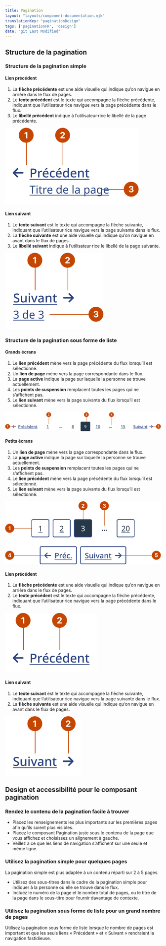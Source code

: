 ```yaml
---
title: Pagination
layout: "layouts/component-documentation.njk"
translationKey: "paginationDesign"
tags: ['paginationFR', 'design']
date: "git Last Modified"
---
```


## Structure de la pagination

### Structure de la pagination simple

#### Lien précédent

<ol class="anatomy-list">
  <li>La <strong>flèche précédente</strong> est une aide visuelle qui indique qu’on navigue en arrière dans le flux de pages.</li>
  <li>Le <strong>texte précédent</strong> est le texte qui accompagne la flèche précédente, indiquant que l’utilisateur·rice navigue vers la page précédente dans le flux.</li>
  <li>Le <strong>libellé précédent</strong> indique à l’utilisateur·rice le libellé de la page précédente.</li>
</ol>

<img class="b-sm b-default p-400" src="/images/fr/components/anatomy/gcds-pagination-simple-previous-anatomy.svg" alt="Le composant de pagination avec des nombres pointant vers des parties individuelles de l’anatomie du lien précédent de la pagination simple." />

#### Lien suivant

<ol class="anatomy-list">
  <li>Le <strong>texte suivant</strong> est le texte qui accompagne la flèche suivante, indiquant que l’utilisateur·rice navigue vers la page suivante dans le flux.</li>
  <li>La <strong>flèche suivante</strong> est une aide visuelle qui indique qu’on navigue en avant dans le flux de pages.</li>
  <li>Le <strong>libellé suivant</strong> indique à l’utilisateur·rice le libellé de la page suivante.</li>
</ol>

<img class="b-sm b-default p-400" src="/images/fr/components/anatomy/gcds-pagination-simple-next-anatomy.svg" alt="Le composant de pagination avec des nombres pointant vers des parties individuelles de l’anatomie du lien suivant de la pagination simple." />

### Structure de la pagination sous forme de liste

#### Grands écrans

<ol class="anatomy-list">
  <li>Le <strong>lien précédent</strong> mène vers la page précédente du flux lorsqu’il est sélectionné.</li>
  <li>Un <strong>lien de page</strong> mène vers la page correspondante dans le flux.</li>
  <li>La <strong>page active</strong> indique la page sur laquelle la personne se trouve actuellement.</li>
  <li>Les <strong>points de suspension</strong> remplacent toutes les pages qui ne s’affichent pas.</li>
  <li>Le <strong>lien suivant</strong> mène vers la page suivante du flux lorsqu’il est sélectionné.</li>
</ol>

<img class="b-sm b-default p-400" src="/images/fr/components/anatomy/gcds-pagination-list-large-anatomy.svg" alt="Le composant de pagination avec des nombres pointant vers des parties individuelles de l’anatomie de la pagination sous forme de liste sur grand écran." />

#### Petits écrans

<ol class="anatomy-list">
  <li>Un <strong>lien de page</strong> mène vers la page correspondante dans le flux.</li>
  <li>La <strong>page active</strong> indique la page sur laquelle la personne se trouve actuellement.</li>
  <li>Les <strong>points de suspension</strong> remplacent toutes les pages qui ne s’affichent pas.</li>
  <li>Le <strong>lien précédent</strong> mène vers la page précédente du flux lorsqu’il est sélectionné.</li>
  <li>Le <strong>lien suivant</strong> mène vers la page suivante du flux lorsqu’il est sélectionné.</li>
</ol>

<img class="b-sm b-default p-400" src="/images/fr/components/anatomy/gcds-pagination-list-small-anatomy.svg" alt="Le composant de pagination avec des nombres pointant vers des parties individuelles de l’anatomie de la pagination sous forme de liste sur petits écran." />

#### Lien précédent

<ol class="anatomy-list">
  <li>La <strong>flèche précédente</strong> est une aide visuelle qui indique qu’on navigue en arrière dans le flux de pages.</li>
  <li>Le <strong>texte précédent</strong> est le texte qui accompagne la flèche précédente, indiquant que l’utilisateur·rice navigue vers la page précédente dans le flux.</li>
</ol>

<img class="b-sm b-default p-400" src="/images/fr/components/anatomy/gcds-pagination-list-previous-anatomy.svg" alt="Le composant de pagination avec des nombres pointant vers des parties individuelles de l'anatomie du lien précédent de la pagination sous forme de liste." />

#### Lien suivant

<ol class="anatomy-list">
  <li>Le <strong>texte suivant</strong> est le texte qui accompagne la flèche suivante, indiquant que l’utilisateur·rice navigue vers la page suivante dans le flux.</li>
  <li>La <strong>flèche suivante</strong> est une aide visuelle qui indique qu’on navigue en avant dans le flux de pages.</li>
</ol>

<img class="b-sm b-default p-400" src="/images/fr/components/anatomy/gcds-pagination-list-next-anatomy.svg" alt="Le composant de pagination avec des nombres pointant vers des parties individuelles de l'anatomie du lien suivant de la pagination sous forme de liste." />

## Design et accessibilité pour le composant pagination

### Rendez le contenu de la pagination facile à trouver

- Placez les renseignements les plus importants sur les premières pages afin qu’ils soient plus visibles.
- Placez le composant Pagination juste sous le contenu de la page que vous affichez et choisissez un alignement à gauche.
- Veillez à ce que les liens de navigation s’affichent sur une seule et même ligne.

### Utilisez la pagination simple pour quelques pages

La pagination simple est plus adaptée à un contenu réparti sur 2 à 5 pages.

- Utilisez des sous-titres dans le cadre de la pagination simple pour indiquer à la personne où elle se trouve dans le flux.
- Incluez le numéro de la page et le nombre total de pages, ou le titre de la page dans le sous-titre pour fournir davantage de contexte.

### Utilisez la pagination sous forme de liste pour un grand nombre de pages

Utilisez la pagination sous forme de liste lorsque le nombre de pages est important et que les seuls liens « Précédent » et « Suivant » rendraient la navigation fastidieuse.
